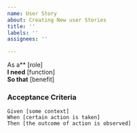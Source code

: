 ```yaml
---
name: User Story
about: Creating New user Stories
title: ''
labels: ''
assignees: ''

---
```


As a** [role]  
 **I need** [function]  
 **So that** [benefit]  
   

   
 ### Acceptance Criteria  
   
 ```gherkin
 Given [some context]
 When [certain action is taken]
 Then [the outcome of action is observed]
 ```
